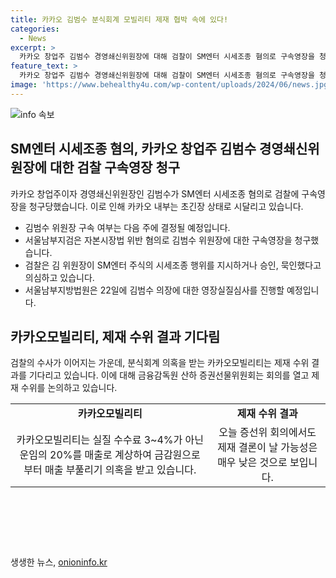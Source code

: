 ```yaml
---
title: 카카오 김범수 분식회계 모빌리티 제재 협박 속에 있다!
categories:
  - News
excerpt: >
  카카오 창업주 김범수 경영쇄신위원장에 대해 검찰이 SM엔터 시세조종 혐의로 구속영장을 청구했습니다. 카카오 내부는 초긴장 상태이며, 김 위원장의 구속 여부는 다음 주에 결정될 전망입니다. 또한, 카카오모빌리티는 금감원으로부터 매출 부풀리기 의혹을 받고 있으며, 증권선물위원회는 제재 수위 논의중이나 결론이 날 가능성은 낮아 보입니다. 
feature_text: >
  카카오 창업주 김범수 경영쇄신위원장에 대해 검찰이 SM엔터 시세조종 혐의로 구속영장을 청구했습니다. 카카오 내부는 초긴장 상태이며, 김 위원장의 구속 여부는 다음 주에 결정될 전망입니다. 또한, 카카오모빌리티는 금감원으로부터 매출 부풀리기 의혹을 받고 있으며, 증권선물위원회는 제재 수위 논의중이나 결론이 날 가능성은 낮아 보입니다. 
image: 'https://www.behealthy4u.com/wp-content/uploads/2024/06/news.jpg'
---
```


<p><img src="https://www.behealthy4u.com/wp-content/uploads/2024/06/news.jpg" alt="info 속보" /></p>

<h2 data-ke-size="size26">SM엔터 시세조종 혐의, 카카오 창업주 김범수 경영쇄신위원장에 대한 검찰 구속영장 청구</h2>

<p data-ke-size="size16">카카오 창업주이자 경영쇄신위원장인 김범수가 SM엔터 시세조종 혐의로 검찰에 구속영장을 청구당했습니다. 이로 인해 카카오 내부는 초긴장 상태로 시달리고 있습니다.</p>

<ul>
  <li>김범수 위원장 구속 여부는 다음 주에 결정될 예정입니다.</li>
  <li>서울남부지검은 자본시장법 위반 혐의로 김범수 위원장에 대한 구속영장을 청구했습니다.</li>
  <li>검찰은 김 위원장이 SM엔터 주식의 시세조종 행위를 지시하거나 승인, 묵인했다고 의심하고 있습니다.</li>
  <li>서울남부지방법원은 22일에 김범수 의장에 대한 영장실질심사를 진행할 예정입니다.</li>
</ul>

<h2 data-ke-size="size26">카카오모빌리티, 제재 수위 결과 기다림</h2>

<p data-ke-size="size16">검찰의 수사가 이어지는 가운데, 분식회계 의혹을 받는 카카오모빌리티는 제재 수위 결과를 기다리고 있습니다. 이에 대해 금융감독원 산하 증권선물위원회는 회의를 열고 제재 수위를 논의하고 있습니다.</p>

<table>
  <tr>
    <td style="text-align: center; height: 17px;"><b>카카오모빌리티</b></td>
    <td style="text-align: center; height: 17px;"><b>제재 수위 결과</b></td>
  </tr>
  <tr>
    <td style="text-align: center; height: 17px;">카카오모빌리티는 실질 수수료 3~4%가 아닌 운임의 20%를 매출로 계상하여 금감원으로부터 매출 부풀리기 의혹을 받고 있습니다.</td>
    <td style="text-align: center; height: 17px;">오늘 증선위 회의에서도 제재 결론이 날 가능성은 매우 낮은 것으로 보입니다.</td>
  </tr>
</table>

<p data-ke-size="size16">&nbsp;</p>

<p data-ke-size="size16">&nbsp;</p>

<p data-ke-size="size16">&nbsp;</p>
생생한 뉴스, <a href="https://onioninfo.kr" rel="dofollow">onioninfo.kr</a>


